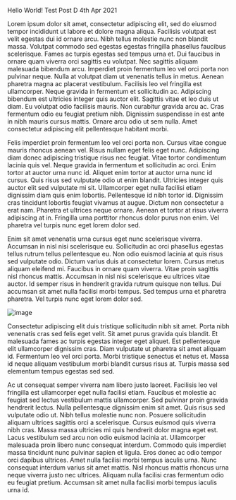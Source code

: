 Hello World!
Test Post D
4th Apr 2021

Lorem ipsum dolor sit amet, consectetur adipiscing elit, sed do eiusmod tempor incididunt ut labore et dolore magna aliqua. Facilisis volutpat est velit egestas dui id ornare arcu. Nibh tellus molestie nunc non blandit massa. Volutpat commodo sed egestas egestas fringilla phasellus faucibus scelerisque. Fames ac turpis egestas sed tempus urna et. Dui faucibus in ornare quam viverra orci sagittis eu volutpat. Nec sagittis aliquam malesuada bibendum arcu. Imperdiet proin fermentum leo vel orci porta non pulvinar neque. Nulla at volutpat diam ut venenatis tellus in metus. Aenean pharetra magna ac placerat vestibulum. Facilisis leo vel fringilla est ullamcorper. Neque gravida in fermentum et sollicitudin ac. Adipiscing bibendum est ultricies integer quis auctor elit. Sagittis vitae et leo duis ut diam. Eu volutpat odio facilisis mauris. Non curabitur gravida arcu ac. Cras fermentum odio eu feugiat pretium nibh. Dignissim suspendisse in est ante in nibh mauris cursus mattis. Ornare arcu odio ut sem nulla. Amet consectetur adipiscing elit pellentesque habitant morbi.

Felis imperdiet proin fermentum leo vel orci porta non. Cursus vitae congue mauris rhoncus aenean vel. Risus nullam eget felis eget nunc. Adipiscing diam donec adipiscing tristique risus nec feugiat. Vitae tortor condimentum lacinia quis vel. Neque gravida in fermentum et sollicitudin ac orci. Enim tortor at auctor urna nunc id. Aliquet enim tortor at auctor urna nunc id cursus. Quis risus sed vulputate odio ut enim blandit. Ultricies integer quis auctor elit sed vulputate mi sit. Ullamcorper eget nulla facilisi etiam dignissim diam quis enim lobortis. Pellentesque id nibh tortor id. Dignissim cras tincidunt lobortis feugiat vivamus at augue. Dictum non consectetur a erat nam. Pharetra et ultrices neque ornare. Aenean et tortor at risus viverra adipiscing at in. Fringilla urna porttitor rhoncus dolor purus non enim. Vel pharetra vel turpis nunc eget lorem dolor sed.

Enim sit amet venenatis urna cursus eget nunc scelerisque viverra. Accumsan in nisl nisi scelerisque eu. Sollicitudin ac orci phasellus egestas tellus rutrum tellus pellentesque eu. Non odio euismod lacinia at quis risus sed vulputate odio. Dictum varius duis at consectetur lorem. Cursus metus aliquam eleifend mi. Faucibus in ornare quam viverra. Vitae proin sagittis nisl rhoncus mattis. Accumsan in nisl nisi scelerisque eu ultrices vitae auctor. Id semper risus in hendrerit gravida rutrum quisque non tellus. Dui accumsan sit amet nulla facilisi morbi tempus. Sed tempus urna et pharetra pharetra. Vel turpis nunc eget lorem dolor sed.

![image](https://images.unsplash.com/photo-1711968558532-875818b3af09?q=80&w=2070&auto=format&fit=crop&ixlib=rb-4.0.3&ixid=M3wxMjA3fDB8MHxwaG90by1wYWdlfHx8fGVufDB8fHx8fA%3D%3D)

Consectetur adipiscing elit duis tristique sollicitudin nibh sit amet. Porta nibh venenatis cras sed felis eget velit. Sit amet purus gravida quis blandit. Et malesuada fames ac turpis egestas integer eget aliquet. Est pellentesque elit ullamcorper dignissim cras. Diam vulputate ut pharetra sit amet aliquam id. Fermentum leo vel orci porta. Morbi tristique senectus et netus et. Massa id neque aliquam vestibulum morbi blandit cursus risus at. Turpis massa sed elementum tempus egestas sed sed.

Ac ut consequat semper viverra nam libero justo laoreet. Facilisis leo vel fringilla est ullamcorper eget nulla facilisi etiam. Faucibus et molestie ac feugiat sed lectus vestibulum mattis ullamcorper. Sed pulvinar proin gravida hendrerit lectus. Nulla pellentesque dignissim enim sit amet. Quis risus sed vulputate odio ut. Nibh tellus molestie nunc non. Posuere sollicitudin aliquam ultrices sagittis orci a scelerisque. Cursus euismod quis viverra nibh cras. Massa massa ultricies mi quis hendrerit dolor magna eget est. Lacus vestibulum sed arcu non odio euismod lacinia at. Ullamcorper malesuada proin libero nunc consequat interdum. Commodo quis imperdiet massa tincidunt nunc pulvinar sapien et ligula. Eros donec ac odio tempor orci dapibus ultrices. Amet nulla facilisi morbi tempus iaculis urna. Nunc consequat interdum varius sit amet mattis. Nisl rhoncus mattis rhoncus urna neque viverra justo nec ultrices. Aliquam nulla facilisi cras fermentum odio eu feugiat pretium. Accumsan sit amet nulla facilisi morbi tempus iaculis urna id.
